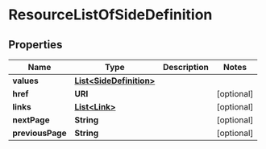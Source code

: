

# ResourceListOfSideDefinition


## Properties

| Name | Type | Description | Notes |
|------------ | ------------- | ------------- | -------------|
|**values** | [**List&lt;SideDefinition&gt;**](SideDefinition.md) |  |  |
|**href** | **URI** |  |  [optional] |
|**links** | [**List&lt;Link&gt;**](Link.md) |  |  [optional] |
|**nextPage** | **String** |  |  [optional] |
|**previousPage** | **String** |  |  [optional] |



